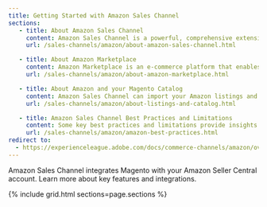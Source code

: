```yaml
---
title: Getting Started with Amazon Sales Channel
sections:
   - title: About Amazon Sales Channel
     content: Amazon Sales Channel is a powerful, comprehensive extension that integrates Magento with your Amazon Seller Central account. With this extension, you can create a centralized product catalog and manage your Amazon listings, pricing, orders, and fulfillment in Magento.
     url: /sales-channels/amazon/about-amazon-sales-channel.html

   - title: About Amazon Marketplace
     content: Amazon Marketplace is an e-commerce platform that enables third-party sellers to sell new or used products. Listing products on the Amazon Marketplace, third-party sellers gain access to Amazon's world-wide customer base.
     url: /sales-channels/amazon/about-amazon-marketplace.html

   - title: About Amazon and your Magento Catalog
     content: Amazon Sales Channel can import your Amazon listings and continually sync product information with your Magento catalog. After your Magento catalog is synced, you have a single, centralized catalog of products that can be listed to both your Amazon and Magento stores.
     url: /sales-channels/amazon/about-listings-and-catalog.html

   - title: Amazon Sales Channel Best Practices and Limitations
     content: Some key best practices and limitations provide insights for features and integrations.
     url: /sales-channels/amazon/amazon-best-practices.html
redirect to:
  - https://experienceleague.adobe.com/docs/commerce-channels/amazon/overview.html
---
```


Amazon Sales Channel integrates Magento with your Amazon Seller Central account. Learn more about key features and integrations.

{% include grid.html sections=page.sections %}